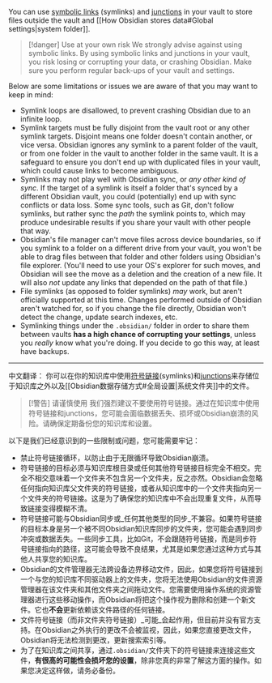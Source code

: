 You can use [symbolic links](https://en.wikipedia.org/wiki/Symbolic_link) (symlinks) and [junctions](https://learn.microsoft.com/en-us/windows/win32/fileio/hard-links-and-junctions#junctions) in your vault to store files outside the vault and [[How Obsidian stores data#Global settings|system folder]].

> [!danger] Use at your own risk
> We strongly advise against using symbolic links. By using symbolic links and junctions in your vault, you risk losing or corrupting your data, or crashing Obsidian. Make sure you perform regular back-ups of your vault and settings.

Below are some limitations or issues we are aware of that you may want to keep in mind:

- Symlink loops are disallowed, to prevent crashing Obsidian due to an infinite loop.
- Symlink targets must be fully disjoint from the vault root or any other symlink targets. Disjoint means one folder doesn't contain another, or vice versa. Obsidian ignores any symlink to a parent folder of the vault, or from one folder in the vault to another folder in the same vault. It is a safeguard to ensure you don't end up with duplicated files in your vault, which could cause links to become ambiguous.
- Symlinks may not play well with Obsidian sync, or _any other kind of sync_. If the target of a symlink is itself a folder that's synced by a different Obsidian vault, you could (potentially) end up with sync conflicts or data loss. Some sync tools, such as Git, don't follow symlinks, but rather sync the _path_ the symlink points to, which may produce undesirable results if you share your vault with other people that way.
- Obsidian's file manager can't move files across device boundaries, so if you symlink to a folder on a different drive from your vault, you won't be able to drag files between that folder and other folders using Obsidian's file explorer. (You'll need to use your OS's explorer for such moves, and Obsidian will see the move as a deletion and the creation of a new file. It will also _not_ update any links that depended on the path of that file.)
- File symlinks (as opposed to folder symlinks) _may_ work, but aren't officially supported at this time. Changes performed outside of Obsidian aren't watched for, so if you change the file directly, Obsidian won't detect the change, update search indexes, etc.
- Symlinking things under the `.obsidian/` folder in order to share them between vaults **has a high chance of corrupting your settings**, unless you _really_ know what you're doing. If you decide to go this way, at least have backups.


---

中文翻译：
你可以在你的知识库中使用[符号链接](https://zh.wikipedia.org/wiki/%E7%AC%A6%E5%8F%B7%E9%93%BE%E6%8E%A5)(symlinks)和[junctions](https://learn.microsoft.com/en-us/windows/win32/fileio/hard-links-and-junctions#junctions)来存储位于知识库之外以及[[Obsidian数据存储方式#全局设置|系统文件夹]]中的文件。

> [!警告] 请谨慎使用
> 我们强烈建议不要使用符号链接。通过在知识库中使用符号链接和junctions，您可能会面临数据丢失、损坏或Obsidian崩溃的风险。请确保定期备份您的知识库和设置。

以下是我们已经意识到的一些限制或问题，您可能需要牢记：

- 禁止符号链接循环，以防止由于无限循环导致Obsidian崩溃。
- 符号链接的目标必须与知识库根目录或任何其他符号链接目标完全不相交。完全不相交意味着一个文件夹不包含另一个文件夹，反之亦然。Obsidian会忽略任何指向知识库父文件夹的符号链接，或者从知识库中的一个文件夹指向另一个文件夹的符号链接。这是为了确保您的知识库中不会出现重复文件，从而导致链接变得模糊不清。
- 符号链接可能与Obsidian同步或_任何其他类型的同步_不兼容。如果符号链接的目标本身是另一个被不同Obsidian知识库同步的文件夹，您可能会遇到同步冲突或数据丢失。一些同步工具，比如Git，不会跟随符号链接，而是同步符号链接指向的路径，这可能会导致不良结果，尤其是如果您通过这种方式与其他人共享您的知识库。
- Obsidian的文件管理器无法跨设备边界移动文件，因此，如果您将符号链接到一个与您的知识库不同驱动器上的文件夹，您将无法使用Obsidian的文件资源管理器在该文件夹和其他文件夹之间拖动文件。您需要使用操作系统的资源管理器进行这些移动操作，而Obsidian将把这个操作视为删除和创建一个新文件。它也**不会**更新依赖该文件路径的任何链接。
- 文件符号链接（而非文件夹符号链接）_可能_会起作用，但目前并没有官方支持。在Obsidian之外执行的更改不会被监视，因此，如果您直接更改文件，Obsidian将无法检测到更改，更新搜索索引等。
- 为了在知识库之间共享，通过`.obsidian/`文件夹下的符号链接来连接这些文件，**有很高的可能性会损坏您的设置**，除非您真的非常了解这方面的操作。如果您决定这样做，请务必备份。